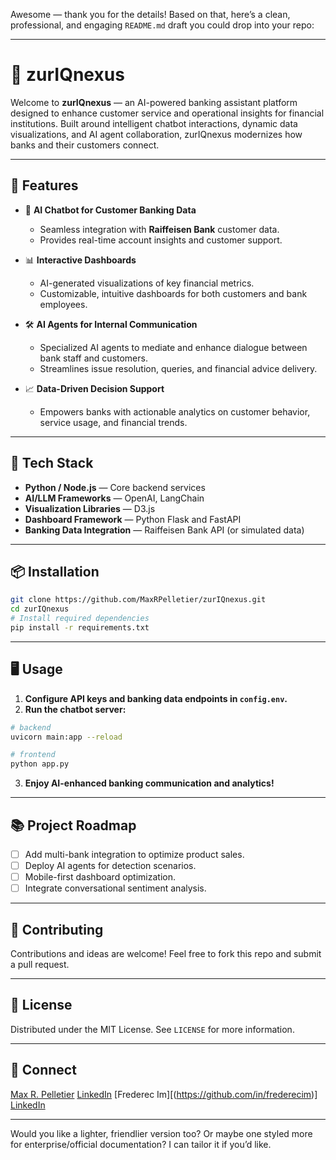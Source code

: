 Awesome — thank you for the details! Based on that, here’s a clean, professional, and engaging `README.md` draft you could drop into your repo:

---

# 🧠 zurIQnexus

Welcome to **zurIQnexus** — an AI-powered banking assistant platform designed to enhance customer service and operational insights for financial institutions. Built around intelligent chatbot interactions, dynamic data visualizations, and AI agent collaboration, zurIQnexus modernizes how banks and their customers connect.

---

## 📌 Features

- 🤖 **AI Chatbot for Customer Banking Data**
  - Seamless integration with **Raiffeisen Bank** customer data.
  - Provides real-time account insights and customer support.

- 📊 **Interactive Dashboards**
  - AI-generated visualizations of key financial metrics.
  - Customizable, intuitive dashboards for both customers and bank employees.

- 🛠️ **AI Agents for Internal Communication**
  - Specialized AI agents to mediate and enhance dialogue between bank staff and customers.
  - Streamlines issue resolution, queries, and financial advice delivery.

- 📈 **Data-Driven Decision Support**
  - Empowers banks with actionable analytics on customer behavior, service usage, and financial trends.

---

## 🚀 Tech Stack

- **Python / Node.js** — Core backend services
- **AI/LLM Frameworks** — OpenAI, LangChain
- **Visualization Libraries** — D3.js
- **Dashboard Framework** — Python Flask and FastAPI
- **Banking Data Integration** — Raiffeisen Bank API (or simulated data)

---

## 📦 Installation

```bash
git clone https://github.com/MaxRPelletier/zurIQnexus.git
cd zurIQnexus
# Install required dependencies
pip install -r requirements.txt
```

---

## 🖥️ Usage

1. **Configure API keys and banking data endpoints in `config.env`.**
2. **Run the chatbot server:**

```bash
# backend
uvicorn main:app --reload
```

```bash
# frontend
python app.py
```

3. **Enjoy AI-enhanced banking communication and analytics!**

---

## 📚 Project Roadmap

- [ ] Add multi-bank integration to optimize product sales.
- [ ] Deploy AI agents for detection scenarios.
- [ ] Mobile-first dashboard optimization.
- [ ] Integrate conversational sentiment analysis.

---

## 🤝 Contributing

Contributions and ideas are welcome! Feel free to fork this repo and submit a pull request.

---

## 📄 License

Distributed under the MIT License. See `LICENSE` for more information.

---

## 🔗 Connect
[Max R. Pelletier](https://github.com/MaxRPelletier)
[LinkedIn](https://www.linkedin.com/in/maxrpelletier/)
[Frederec Im][(https://github.com/in/frederecim)]
[LinkedIn](https://www.linkedin.com/in/frederecim/)

---

Would you like a lighter, friendlier version too? Or maybe one styled more for enterprise/official documentation? I can tailor it if you’d like.